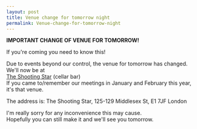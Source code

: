 ```yaml
---
layout: post
title: Venue change for tomorrow night
permalink: Venue-change-for-tomorrow-night
---
```


**IMPORTANT CHANGE OF VENUE FOR TOMORROW!**

If you're coming you need to know this!

Due to events beyond our control, the venue for tomorrow has changed. We'll now be at  
[The Shooting Star](http://www.shootingstar-city.co.uk/) (cellar bar)  
If you came to/remember our meetings in January and February this year, it's that venue.

The address is: The Shooting Star, 125-129 Middlesex St, E1 7JF London

I'm really sorry for any inconvenience this may cause.  
Hopefully you can still make it and we'll see you tomorrow.
